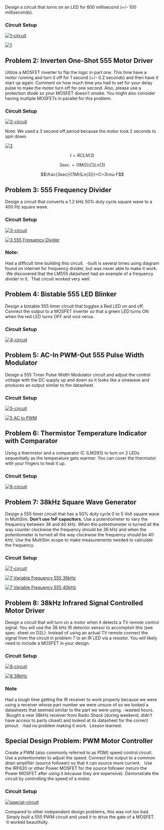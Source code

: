 
Design a circuit that turns on an LED for 600 millisecond (+/- 100 milliseconds).


### Circuit Setup


[![1-circuit](http://codyalantaylor.com/wp-content/uploads/2015/02/1-circuit.jpg)](http://codyalantaylor.com/wp-content/uploads/2015/02/1-circuit.jpg)

[![1](http://codyalantaylor.com/wp-content/uploads/2015/02/1.jpg)](http://codyalantaylor.com/wp-content/uploads/2015/02/1.jpg)


## Problem 2: Inverten One-Shot 555 Motor Driver


Utilize a MOSFET inverter to flip the logic in part one. This time have a motor running and turn it off for 1 second (+/- 0.2 seconds) and then have it start up again. Comment on how much time you had to set for your delay pulse to make the motor turn off for one second. Also, please use a protection diode so your MOSFET doesn’t smoke. You might also consider having multiple MOSFETs in parallel for this problem.


### Circuit Setup


[![2-circuit](http://codyalantaylor.com/wp-content/uploads/2015/02/2-circuit.jpg)](http://codyalantaylor.com/wp-content/uploads/2015/02/2-circuit.jpg)

Note: We used a 3 second off period because the motor took 2 seconds to spin down.

[![2](http://codyalantaylor.com/wp-content/uploads/2015/02/2.jpg)](http://codyalantaylor.com/wp-content/uploads/2015/02/2.jpg)


$$t=RCLN(3)$$




$$3sec.=(1M\Omega)(C)Ln(3)$$




$$\frac{3sec}{(1M)(Ln(3))}=C=3\mu F$$





## Problem 3: 555 Frequency Divider


Design a circuit that converts a 1.2 kHz 50% duty cycle square wave to a 400 Hz square wave.


### Circuit Setup


[![3-circuit](http://codyalantaylor.com/wp-content/uploads/2015/02/3-circuit.jpg)](http://codyalantaylor.com/wp-content/uploads/2015/02/3-circuit.jpg)

[![3 555 Frequency Divider](http://codyalantaylor.com/wp-content/uploads/2015/02/3-555-Frequency-Divider.jpg)](http://codyalantaylor.com/wp-content/uploads/2015/02/3-555-Frequency-Divider.jpg)


### Note:


Had a difficult time building this circuit.  -built is several times using diagram found on internet for frequency divider, but was never able to make it work.  We discovered that the LM555 datasheet had an example of a frequency divider in it.  That circuit worked very well.


## Problem 4: Bistable 555 LED Blinker


Design a bistable 555 timer circuit that toggles a Red LED on and off. Connect the output to a MOSFET inverter so that a green LED turns ON when the red LED turns OFF and vice versa.


### Circuit Setup


[![4-circuit](http://codyalantaylor.com/wp-content/uploads/2015/02/4-circuit.jpg)](http://codyalantaylor.com/wp-content/uploads/2015/02/4-circuit.jpg)


## Problem 5: AC-In PWM-Out 555 Pulse Width Modulator


Design a 555 Timer Pulse Width Modulator circuit and adjust the control voltage with the DC supply up and down so it looks like a sinewave and produces an output similar to the datasheet.


### Circuit Setup


[![5-circuit](http://codyalantaylor.com/wp-content/uploads/2015/02/5-circuit.jpg)](http://codyalantaylor.com/wp-content/uploads/2015/02/5-circuit.jpg)

[![5 AC to PWM](http://codyalantaylor.com/wp-content/uploads/2015/02/5-AC-to-PWM.jpg)](http://codyalantaylor.com/wp-content/uploads/2015/02/5-AC-to-PWM.jpg)


## Problem 6: Thermistor Temperature Indicator with Comparator


Using a thermistor and a comparator IC (LM293) to turn on 2 LEDs sequentially as the temperature gets warmer. You can cover the thermistor with your fingers to heat it up.


### Circuit Setup


[![6-circuit](http://codyalantaylor.com/wp-content/uploads/2015/02/6-circuit.jpg)](http://codyalantaylor.com/wp-content/uploads/2015/02/6-circuit.jpg)


## Problem 7: 38kHz Square Wave Generator


Design a 555 timer circuit that has a 50% duty cycle 0 to 5 Volt square wave in MultiSim. **Don’t use 1nF capacitors.** Use a potentiometer to vary the frequency between 36 and 40 kHz. When the potentiometer is turned all the way counter clockwise the frequency should be 36 kHz and when the potentiometer is turned all the way clockwise the frequency should be 40 kHz. Use the MultiSim scope to make measurements needed to calculate the frequency.


### Circuit Setup


[![7-circuit](http://codyalantaylor.com/wp-content/uploads/2015/02/7-circuit.jpg)](http://codyalantaylor.com/wp-content/uploads/2015/02/7-circuit.jpg)

[![7 Variable Frequency 555 36kHz](http://codyalantaylor.com/wp-content/uploads/2015/02/7-Variable-Frequency-555-36kHz.jpg)](http://codyalantaylor.com/wp-content/uploads/2015/02/7-Variable-Frequency-555-36kHz.jpg)

[![7 Variable Frequency 555 40kHz](http://codyalantaylor.com/wp-content/uploads/2015/02/7-Variable-Frequency-555-40kHz.jpg)](http://codyalantaylor.com/wp-content/uploads/2015/02/7-Variable-Frequency-555-40kHz.jpg)


## Problem 8: 38kHz Infrared Signal Controlled Motor Driver


Design a circuit that will turn on a motor when it detects a TV remote control signal. You will use the 38 kHz IR detector sensor to accomplish this (see spec. sheet on D2L). Instead of using an actual TV remote connect the signal from the circuit in problem 7 to an IR LED via a resistor. You will likely need to include a MOSFET in your design.


### Circuit Setup


[![8-circuit](http://codyalantaylor.com/wp-content/uploads/2015/02/8-circuit.jpg)](http://codyalantaylor.com/wp-content/uploads/2015/02/8-circuit.jpg)

[![8 38kHz](http://codyalantaylor.com/wp-content/uploads/2015/02/8-38kHz.jpg)](http://codyalantaylor.com/wp-content/uploads/2015/02/8-38kHz.jpg)




### Note


Had a tough time getting the IR receiver to work properly because we were using a receiver whose part number we were unsure of so we looked a datasheets that seemed similar to the part we were using. -wasted hours.  Bought a new 38kHz receiver from Radio Shack (during weekend, didn't have access to parts closet) and looked at its datasheet for the correct pinout.  -had no problem making it work.  Lesson learned.


## Special Design Problem: PWM Motor Controller


Create a PWM (also commonly referred to as PDM) speed control circuit. Use a potentiometer to adjust the speed. Connect the output to a common drain amplifier (source follower) so that it can source more current.   Use the IRF620 or other Power MOSFET for the source follower (return the Power MOSFET after using it because they are expensive). Demonstrate the circuit by controlling the speed of a motor.


### Circuit Setup


[![special-circuit](http://codyalantaylor.com/wp-content/uploads/2015/02/special-circuit.jpg)](http://codyalantaylor.com/wp-content/uploads/2015/02/special-circuit.jpg)



Compared to other independent design problems, this was not too bad.  Simply built a 555 PWM circuit and used it to drive the gate of a MOSFET.  It worked beautifully.
